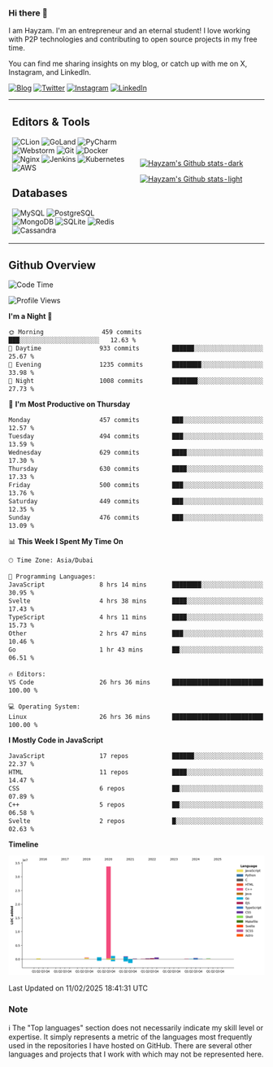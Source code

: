 ### Hi there 👋

I am Hayzam. I'm an entrepreneur and an eternal student! I love working with P2P technologies and contributing to open source projects in my free time.

You can find me sharing insights on my blog, or catch up with me on X, Instagram, and LinkedIn.

[![Blog](https://img.shields.io/badge/Blog-%2312100E.svg?&style=for-the-badge&logo=medium&logoColor=white)](https://hayzam.com)
[![Twitter](https://img.shields.io/badge/Twitter-%231DA1F2.svg?&style=for-the-badge&logo=X&logoColor=white)](https://twitter.com/hayzam_js)
[![Instagram](https://img.shields.io/badge/Instagram-%23E4405F.svg?&style=for-the-badge&logo=instagram&logoColor=white)](https://instagram.com/hayzam.ts)
[![LinkedIn](https://img.shields.io/badge/LinkedIn-%230077B5.svg?&style=for-the-badge&logo=linkedin&logoColor=white)](https://www.linkedin.com/in/hayzam-s-2b9b95139/)

<table width="100%">
<tr>
<td width="50%">

## Editors & Tools

![CLion](https://img.shields.io/badge/-CLion-000000?style=flat&logo=CLion)
![GoLand](https://img.shields.io/badge/-GoLand-000000?style=flat&logo=Goland)
![PyCharm](https://img.shields.io/badge/-PyCharm-000000?style=flat&logo=PyCharm)
![Webstorm](https://img.shields.io/badge/-WebStorm-000000?style=flat&logo=WebStorm)
![Git](https://img.shields.io/badge/-Git-000000?style=flat&logo=git)
![Docker](https://img.shields.io/badge/-Docker-000000?style=flat&logo=docker)
![Nginx](https://img.shields.io/badge/-Nginx-000000?style=flat&logo=nginx)
![Jenkins](https://img.shields.io/badge/-Jenkins-000000?style=flat&logo=jenkins)
![Kubernetes](https://img.shields.io/badge/-Kubernetes-000000?style=flat&logo=kubernetes)
![AWS](https://img.shields.io/badge/-AWS-000000?style=flat&logo=amazon-aws)

## Databases

![MySQL](https://img.shields.io/badge/-MySQL-000000?style=flat&logo=mysql)
![PostgreSQL](https://img.shields.io/badge/-PostgreSQL-000000?style=flat&logo=postgresql)
![MongoDB](https://img.shields.io/badge/-MongoDB-000000?style=flat&logo=mongodb)
![SQLite](https://img.shields.io/badge/-SQLite-000000?style=flat&logo=sqlite)
![Redis](https://img.shields.io/badge/-Redis-000000?style=flat&logo=redis)
![Cassandra](https://img.shields.io/badge/-Cassandra-000000?style=flat&logo=apache-cassandra)
</div>

<td width="50%">
 
[![Hayzam's Github stats-dark](https://github-readme-stats.vercel.app/api?username=hayzamjs&show_icons=true&theme=dark#gh-dark-mode-only)](https://github.com/anuraghazra/github-readme-stats#gh-dark-mode-only)
 
[![Hayzam's Github stats-light](https://github-readme-stats.vercel.app/api?username=hayzamjs&show_icons=true&theme=default#gh-light-mode-only)](https://github.com/anuraghazra/github-readme-stats#gh-light-mode-only)

</td>
</tr>
</table>
 
## Github Overview


<!--START_SECTION:waka-->
![Code Time](http://img.shields.io/badge/Code%20Time-1%2C708%20hrs%2058%20mins-blue)

![Profile Views](http://img.shields.io/badge/Profile%20Views-1-blue)

**I'm a Night 🦉** 

```text
🌞 Morning                459 commits         ███░░░░░░░░░░░░░░░░░░░░░░   12.63 % 
🌆 Daytime                933 commits         ██████░░░░░░░░░░░░░░░░░░░   25.67 % 
🌃 Evening                1235 commits        ████████░░░░░░░░░░░░░░░░░   33.98 % 
🌙 Night                  1008 commits        ███████░░░░░░░░░░░░░░░░░░   27.73 % 
```
📅 **I'm Most Productive on Thursday** 

```text
Monday                   457 commits         ███░░░░░░░░░░░░░░░░░░░░░░   12.57 % 
Tuesday                  494 commits         ███░░░░░░░░░░░░░░░░░░░░░░   13.59 % 
Wednesday                629 commits         ████░░░░░░░░░░░░░░░░░░░░░   17.30 % 
Thursday                 630 commits         ████░░░░░░░░░░░░░░░░░░░░░   17.33 % 
Friday                   500 commits         ███░░░░░░░░░░░░░░░░░░░░░░   13.76 % 
Saturday                 449 commits         ███░░░░░░░░░░░░░░░░░░░░░░   12.35 % 
Sunday                   476 commits         ███░░░░░░░░░░░░░░░░░░░░░░   13.09 % 
```


📊 **This Week I Spent My Time On** 

```text
🕑︎ Time Zone: Asia/Dubai

💬 Programming Languages: 
JavaScript               8 hrs 14 mins       ████████░░░░░░░░░░░░░░░░░   30.95 % 
Svelte                   4 hrs 38 mins       ████░░░░░░░░░░░░░░░░░░░░░   17.43 % 
TypeScript               4 hrs 11 mins       ████░░░░░░░░░░░░░░░░░░░░░   15.73 % 
Other                    2 hrs 47 mins       ███░░░░░░░░░░░░░░░░░░░░░░   10.46 % 
Go                       1 hr 43 mins        ██░░░░░░░░░░░░░░░░░░░░░░░   06.51 % 

🔥 Editors: 
VS Code                  26 hrs 36 mins      █████████████████████████   100.00 % 

💻 Operating System: 
Linux                    26 hrs 36 mins      █████████████████████████   100.00 % 
```

**I Mostly Code in JavaScript** 

```text
JavaScript               17 repos            ██████░░░░░░░░░░░░░░░░░░░   22.37 % 
HTML                     11 repos            ████░░░░░░░░░░░░░░░░░░░░░   14.47 % 
CSS                      6 repos             ██░░░░░░░░░░░░░░░░░░░░░░░   07.89 % 
C++                      5 repos             ██░░░░░░░░░░░░░░░░░░░░░░░   06.58 % 
Svelte                   2 repos             █░░░░░░░░░░░░░░░░░░░░░░░░   02.63 % 
```



**Timeline**

![Lines of Code chart](https://raw.githubusercontent.com/hayzamjs/hayzamjs/main/assets/bar_graph.png)


 Last Updated on 11/02/2025 18:41:31 UTC
<!--END_SECTION:waka-->


### Note 

:information_source: The "Top languages" section does not necessarily indicate my skill level or expertise. It simply represents a metric of the languages most frequently used in the repositories I have hosted on GitHub. There are several other languages and projects that I work with which may not be represented here. 

